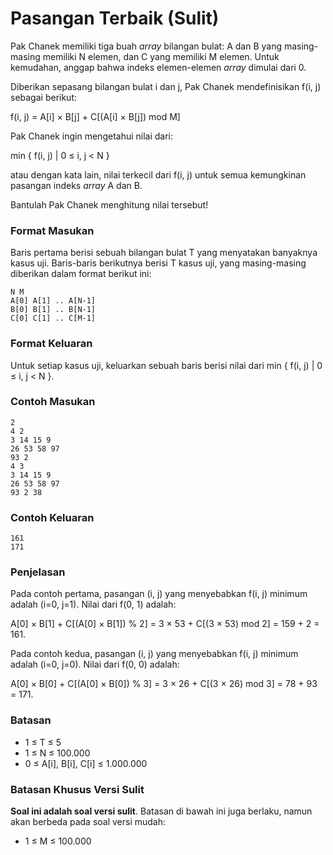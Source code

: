 # Pasangan Terbaik (Sulit)

Pak Chanek memiliki tiga buah *array* bilangan bulat: A dan B yang masing-masing memiliki N elemen, dan C yang memiliki M elemen. Untuk kemudahan, anggap bahwa indeks elemen-elemen *array* dimulai dari 0.

Diberikan sepasang bilangan bulat i dan j, Pak Chanek mendefinisikan f(i, j) sebagai berikut:

f(i, j) = A[i] × B[j] + C[(A[i] × B[j]) mod M]

Pak Chanek ingin mengetahui nilai dari:

min { f(i, j) | 0 ≤ i, j < N }

atau dengan kata lain, nilai terkecil dari f(i, j) untuk semua kemungkinan pasangan indeks *array* A dan B.

Bantulah Pak Chanek menghitung nilai tersebut!

### Format Masukan

Baris pertama berisi sebuah bilangan bulat T yang menyatakan banyaknya kasus uji. Baris-baris berikutnya berisi T kasus uji, yang masing-masing diberikan dalam format berikut ini:

```
N M
A[0] A[1] .. A[N-1]
B[0] B[1] .. B[N-1]
C[0] C[1] .. C[M-1]
```

### Format Keluaran

Untuk setiap kasus uji, keluarkan sebuah baris berisi nilai dari min { f(i, j) | 0 ≤ i, j < N }.

### Contoh Masukan

```
2
4 2
3 14 15 9
26 53 58 97
93 2
4 3
3 14 15 9
26 53 58 97
93 2 38
```

### Contoh Keluaran

```
161
171
```

### Penjelasan

Pada contoh pertama, pasangan (i, j) yang menyebabkan f(i, j) minimum adalah (i=0, j=1). Nilai dari f(0, 1) adalah:

A[0] × B[1] + C[(A[0] × B[1]) % 2] = 3 × 53 + C[(3 × 53) mod 2] = 159 + 2 = 161.

Pada contoh kedua, pasangan (i, j) yang menyebabkan f(i, j) minimum adalah (i=0, j=0). Nilai dari f(0, 0) adalah:

A[0] × B[0] + C[(A[0] × B[0]) % 3] = 3 × 26 + C[(3 × 26) mod 3] = 78 + 93 = 171.

### Batasan

- 1 ≤ T ≤ 5
- 1 ≤ N ≤ 100.000
- 0 ≤ A[i], B[i], C[i] ≤ 1.000.000

### Batasan Khusus Versi Sulit

**Soal ini adalah soal versi sulit**. Batasan di bawah ini juga berlaku, namun akan berbeda pada soal versi mudah:

- 1 ≤ M ≤ 100.000
